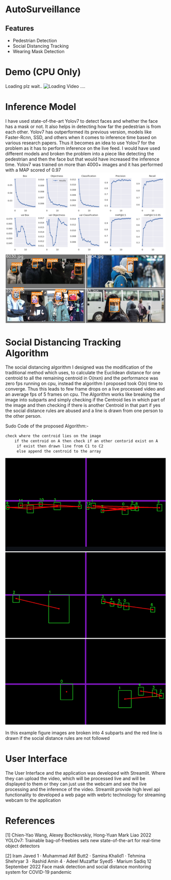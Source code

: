 # AutoSurveillance
## Features
- Pedestrian Detection
- Social Distancing Tracking
- Wearing Mask Detection

# Demo (CPU Only)
Loading plz wait..
![Loading Video ....](https://github.com/YameenV/AutoSurveillance/blob/main/media/demo.gif)

# Inference Model
I have used state-of-the-art Yolov7 to detect faces and whether the face has a mask or not. It also helps in detecting how far the pedestrian is from each other. Yolov7 has outperformed its previous version, models like Faster-Rcnn, SSD, and others when it comes to inference time based on various research papers. Thus it becomes an idea to use Yolov7 for the problem as it has to perform inference on the live feed. I would have used different models and broken the problem into a piece like detecting the pedestrian and then the face but that would have increased the inference time. Yolov7 was trained on more than 4000+ images and it has performed with a MAP scored of 0.97
![alt text](./media/results.png)
![alt text](./media/test_batch0_labels.jpg)


# Social Distancing Tracking Algorithm 
The social distancing algorithm I designed was the modification of the traditional method which uses, to calculate the Euclidean distance for one centroid to all the remaining centroid in O(nxn) and the performance was zero fps running on cpu, instead the algorithm I proposed took O(n) time to converge. Thus this leads to few frame drops on a live processed video and an average fps of 5 frames on cpu. The Algorithm works like breaking the image into subparts and simply checking if the Centroid lies in which part of the image and then checking if there is another Centroid in that part if yes the social distance rules are abused and a line is drawn from one person to the other person.

Sudo Code of the proposed Algorithm:-
```
check where the centroid lies on the image
    if the centroid on A then check if an other centorid exist on A
   	 if exist then drawn line from C1 to C2
   	 else append the centroid to the array
```
![alt text](./media/1.png)
![alt text](./media/2.png)
![alt text](./media/3.png)

In this example figure images are broken into 4 subparts and the red line is drawn if the social distance rules are not followed

# User Interface
The User Interface and the application was developed with Streamlit. Where they can upload the video, which will be processed live and will be displayed to them or they can just use the webcam and see the live processing and the inference of the video. Streamlit provide high level api functionality to developed a web page with webrtc  technology for streaming webcam to the application


# References
[1] Chien-Yao Wang, Alexey Bochkovskiy, Hong-Yuan Mark Liao 2022 YOLOv7: Trainable bag-of-freebies sets new state-of-the-art for real-time object detectors

[2] Iram Javed 1 · Muhammad Atif Butt2 · Samina Khalid1 · Tehmina Shehryar 3 ·
Rashid Amin 4 · Adeel Muzaffar Syed5 · Marium Sadiq 12 September 2022 Face mask detection and social distance monitoring system for COVID-19 pandemic
